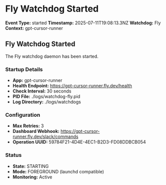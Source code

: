 # Fly Watchdog Started

**Event Type:** started
**Timestamp:** 2025-07-11T19:08:13.3NZ
**Watchdog:** Fly
**Context:** gpt-cursor-runner


## Fly Watchdog Started

The Fly watchdog daemon has been started.

### Startup Details
- **App:** gpt-cursor-runner
- **Health Endpoint:** https://gpt-cursor-runner.fly.dev/health
- **Check Interval:** 30 seconds
- **PID File:** ./logs/watchdog-fly.pid
- **Log Directory:** ./logs/watchdogs

### Configuration
- **Max Retries:** 3
- **Dashboard Webhook:** https://gpt-cursor-runner.fly.dev/slack/commands
- **Operation UUID:** 59784F21-4D4E-4EC1-B2D3-FD08DDBCB054

### Status
- **State:** STARTING
- **Mode:** FOREGROUND (launchd compatible)
- **Monitoring:** Active


